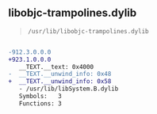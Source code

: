 ## libobjc-trampolines.dylib

> `/usr/lib/libobjc-trampolines.dylib`

```diff

-912.3.0.0.0
+923.1.0.0.0
   __TEXT.__text: 0x4000
-  __TEXT.__unwind_info: 0x48
+  __TEXT.__unwind_info: 0x58
   - /usr/lib/libSystem.B.dylib
   Symbols:   3
   Functions: 3

```
